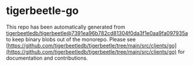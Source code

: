 # tigerbeetle-go
This repo has been automatically generated from [tigerbeetledb/tigerbeetle@7391ea96b782cd81304f0da3f1e0aa9fa097935a](https://github.com/tigerbeetledb/tigerbeetle/commit/7391ea96b782cd81304f0da3f1e0aa9fa097935a) to keep binary blobs out of the monorepo. Please see [https://github.com/tigerbeetledb/tigerbeetle/tree/main/src/clients/go](https://github.com/tigerbeetledb/tigerbeetle/tree/main/src/clients/go) for documentation and contributions.
